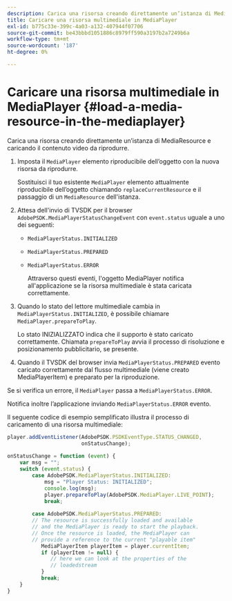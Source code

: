 ```yaml
---
description: Carica una risorsa creando direttamente un’istanza di MediaResource e caricando il contenuto video da riprodurre.
title: Caricare una risorsa multimediale in MediaPlayer
exl-id: b775c33e-399c-4a03-a132-407944f07706
source-git-commit: be43bbbd1051886c8979ff590a3197b2a7249b6a
workflow-type: tm+mt
source-wordcount: '187'
ht-degree: 0%

---
```


# Caricare una risorsa multimediale in MediaPlayer {#load-a-media-resource-in-the-mediaplayer}

Carica una risorsa creando direttamente un’istanza di MediaResource e caricando il contenuto video da riprodurre.

1. Imposta il `MediaPlayer` elemento riproducibile dell’oggetto con la nuova risorsa da riprodurre.

   Sostituisci il tuo esistente `MediaPlayer` elemento attualmente riproducibile dell’oggetto chiamando `replaceCurrentResource` e il passaggio di un `MediaResource` dell&#39;istanza.

1. Attesa dell&#39;invio di TVSDK per il browser `AdobePSDK.MediaPlayerStatusChangeEvent` con `event.status` uguale a uno dei seguenti:

   * `MediaPlayerStatus.INITIALIZED`
   * `MediaPlayerStatus.PREPARED`
   * `MediaPlayerStatus.ERROR`

      Attraverso questi eventi, l&#39;oggetto MediaPlayer notifica all&#39;applicazione se la risorsa multimediale è stata caricata correttamente.

1. Quando lo stato del lettore multimediale cambia in `MediaPlayerStatus.INITIALIZED`, è possibile chiamare `MediaPlayer.prepareToPlay`.

   Lo stato INIZIALIZZATO indica che il supporto è stato caricato correttamente. Chiamata `prepareToPlay` avvia il processo di risoluzione e posizionamento pubblicitario, se presente.
1. Quando il TVSDK del browser invia `MediaPlayerStatus.PREPARED` evento caricato correttamente dal flusso multimediale (viene creato MediaPlayerItem) e preparato per la riproduzione.

Se si verifica un errore, il `MediaPlayer` passa a `MediaPlayerStatus.ERROR`.

Notifica inoltre l’applicazione inviando `MediaPlayerStatus.ERROR` evento.

><!--<a id="example_3774607C6F08473282CF0CB7F3D82373"></a>-->

Il seguente codice di esempio semplificato illustra il processo di caricamento di una risorsa multimediale:

```js
player.addEventListener(AdobePSDK.PSDKEventType.STATUS_CHANGED,  
                        onStatusChange); 
 
onStatusChange = function (event) { 
    var msg = ""; 
    switch (event.status) { 
        case AdobePSDK.MediaPlayerStatus.INITIALIZED: 
            msg = "Player Status: INITIALIZED"; 
            console.log(msg); 
            player.prepareToPlay(AdobePSDK.MediaPlayer.LIVE_POINT); 
            break; 
 
        case AdobePSDK.MediaPlayerStatus.PREPARED: 
        // The resource is successfully loaded and available 
        // and the MediaPlayer is ready to start the playback. 
        // Once the resource is loaded, the MediaPlayer can 
        // provide a reference to the current "playable item" 
           MediaPlayerItem playerItem = player.currentItem; 
           if (playerItem != null) {  
              // here we can look at the properties of the  
              // loadedstream 
           } 
           break; 
    } 
}
```
